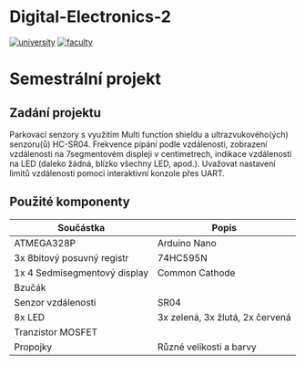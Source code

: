 # Digital-Electronics-2

[![university](https://img.shields.io/badge/university-Brno%20University%20of%20Technology-red.svg)](https://www.vutbr.cz/en/)
[![faculty](https://img.shields.io/badge/faculty-Faculty%20of%20Electrical%20Engineering%20and%20Communication-blue.svg)](https://www.fekt.vutbr.cz/)


# Semestrální projekt

## Zadání projektu
Parkovací senzory s využitím Multi function shieldu a ultrazvukového(ých) senzoru(ů) HC-SR04. Frekvence pípání podle vzdálenosti, zobrazení vzdálenosti na 7segmentovém displeji v centimetrech, indikace vzdálenosti na LED (daleko žádná, blízko všechny LED, apod.). Uvažovat nastavení limitů vzdálenosti pomoci interaktivní konzole přes UART.

## Použité komponenty
| **Součástka** | **Popis** |
| ------------- | --------- |
| ATMEGA328P | Arduino Nano |
| 3x 8bitový posuvný registr | 74HC595N |
| 1x 4 Sedmisegmentový display | Common Cathode |
| Bzučák | |
| Senzor vzdálenosti | SR04 |
| 8x LED | 3x zelená, 3x žlutá, 2x červená |
| Tranzistor MOSFET | |
| Propojky | Různé velikosti a barvy |
